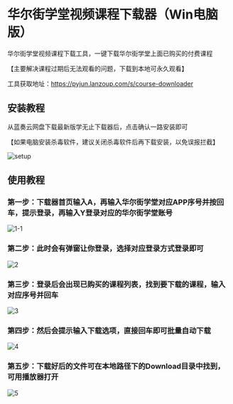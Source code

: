 # 华尔街学堂视频课程下载器（Win电脑版）

华尔街学堂视频课程下载工具，一键下载华尔街学堂上面已购买的付费课程

【主要解决课程过期后无法观看的问题，下载到本地可永久观看】

工具获取地址：https://pyjun.lanzoup.com/s/course-downloader

## 安装教程
从蓝奏云网盘下载最新版学无止下载器后，点击确认一路安装即可

【如果电脑安装杀毒软件，建议关闭杀毒软件后再下载安装，以免误报拦截】

![setup](https://github.com/user-attachments/assets/9d2716a2-61cf-432f-9ec9-38662433e8e6)


## 使用教程
### 第一步：下载器首页输入A，再输入华尔街学堂对应APP序号并按回车，提示登录，再输入Y登录对应的华尔街学堂账号
![1-1](https://github.com/user-attachments/assets/3363736e-a0cf-4a0d-aba5-dac35e920296)
### 第二步：此时会有弹窗让你登录，选择对应登录方式登录即可
![2](https://github.com/user-attachments/assets/95093f4a-8967-45d5-bcad-2f32c491a5dc)
### 第三步：登录后会出现已购买的课程列表，找到要下载的课程，输入对应序号并回车
![3](https://github.com/user-attachments/assets/27a804c8-13e0-4c26-ae97-6e412f5f1cf6)
### 第四步：然后会提示输入下载选项，直接回车即可批量自动下载
![4](https://github.com/user-attachments/assets/71e32c02-91f5-4e74-9b7c-c0d31e221e6b)
### 第五步：下载好后的文件可在本地路径下的Download目录中找到，可用播放器打开
![5](https://github.com/user-attachments/assets/a66f4597-72e2-4238-9cb9-c2c05585e894)

